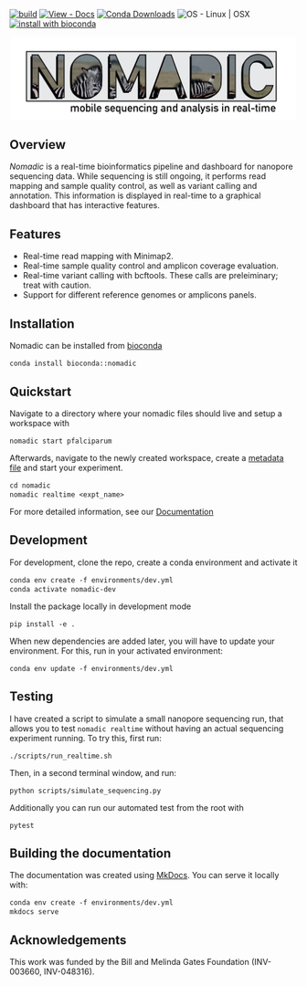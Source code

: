[![build](https://github.com/JasonAHendry/nomadic/actions/workflows/build.yml/badge.svg)](https://github.com/JasonAHendry/nomadic/actions/workflows/build.yml)
[![View - Docs](https://img.shields.io/badge/View-Docs-blue?logo=materialformkdocs&logoColor=blue)](https://jasonahendry.github.io/nomadic/)
[![Conda Downloads](https://img.shields.io/conda/dn/bioconda/nomadic?color=green&link=https%3A%2F%2Fanaconda.org%2Fbioconda%2Fnomadic)](https://anaconda.org/bioconda/nomadic)
![OS - Linux | OSX](https://img.shields.io/badge/OS-Linux_|_OSX-informational)
[![install with bioconda](https://img.shields.io/badge/install%20with-bioconda-brightgreen.svg?style=flat)](http://bioconda.github.io/recipes/nomadic/README.html)

<p align="center"><img src="docs/img/home/nomadic_logo.png" width="500"></p>

## Overview
*Nomadic* is a real-time bioinformatics pipeline and dashboard for nanopore sequencing data. While sequencing is still ongoing, it performs read mapping and sample quality control, as well as variant calling and annotation. This information is displayed in real-time to a graphical dashboard that has interactive features.

## Features
 - Real-time read mapping with Minimap2.
 - Real-time sample quality control and amplicon coverage evaluation.
 - Real-time variant calling with bcftools. These calls are preleiminary; treat with caution.
 - Support for different reference genomes or amplicons panels.

 ## Installation
 Nomadic can be installed from [bioconda](https://anaconda.org/bioconda/nomadic)
 ```
 conda install bioconda::nomadic
 ```

 ## Quickstart
Navigate to a directory where your nomadic files should live and setup a workspace with
```
nomadic start pfalciparum
```

Afterwards, navigate to the newly created workspace, create a [metadata file](https://jasonahendry.github.io/nomadic/basic/#using-nomadic-for-real-time-analysis) and start your experiment.

```
cd nomadic
nomadic realtime <expt_name>
```

For more detailed information, see our [Documentation](https://jasonahendry.github.io/nomadic)

## Development
For development, clone the repo, create a conda environment and activate it

```
conda env create -f environments/dev.yml
conda activate nomadic-dev
```

Install the package locally in development mode

```
pip install -e .
```

When new dependencies are added later, you will have to update your environment. For this, run in your activated environment:
```
conda env update -f environments/dev.yml
```

## Testing
I have created a script to simulate a small nanopore sequencing run, that allows you to test `nomadic realtime` without having an actual sequencing experiment running. To try this, first run: 

```
./scripts/run_realtime.sh
```

Then, in a second terminal window, and run:
```
python scripts/simulate_sequencing.py
```

Additionally you can run our automated test from the root with

```
pytest
```

## Building the documentation
The documentation was created using [MkDocs](https://www.mkdocs.org/). You can serve it locally with:

```
conda env create -f environments/dev.yml
mkdocs serve
```

## Acknowledgements
This work was funded by the Bill and Melinda Gates Foundation (INV-003660, INV-048316).




